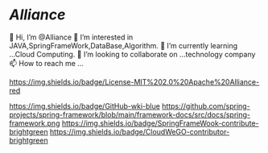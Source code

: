 # _Alliance_




👋 Hi, I’m @Alliance
👀 I’m interested in JAVA,SpringFrameWork,DataBase,Algorithm.
🌱 I’m currently learning ...Cloud Computing.
💞️ I’m looking to collaborate on ...technology company
📫 How to reach me ...

<!---
AllianceToBeBytedancer/AllianceToBeBytedancer is a ✨ special ✨ repository because its `README.md` (this file) appears on your GitHub profile.
You can click the Preview link to take a look at your changes.
--->
https://img.shields.io/badge/License-MIT%202.0%20Apache%20Alliance-red

https://img.shields.io/badge/GitHub-wki-blue
 https://github.com/spring-projects/spring-framework/blob/main/framework-docs/src/docs/spring-framework.png
https://img.shields.io/badge/SpringFrameWook-contribute-brightgreen
https://img.shields.io/badge/CloudWeGO-contributor-brightgreen
